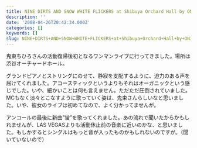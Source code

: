 ```yaml
---
title: NINE DIRTS AND SNOW WHITE FLICKERS at Shibuya Orchard Hall by ONITSUKA Chihiro
description: ''
date: '2008-04-26T20:42:34.000Z'
categories: []
keywords: []
slug: NINE+DIRTS+AND+SNOW+WHITE+FLICKERS+at+Shibuya+Orchard+Hall+by+ONITSUKA+Chihiro
---
```

鬼束ちひろさんの活動復帰後初となるワンマンライブに行ってきました。場所は渋谷オーチャードホール。

グランドピアノとストリングにのせて、静寂を支配するように、迫力のある声を届けてくれました。アコースティックというよりもそれはオーガニックという感じでした。いや、細かいことは何も言えません。ただただ圧倒されていました。MCもなく淡々とこなすように歌っていく姿は、鬼束さんらしいなと思いました。いや、彼女のライブは初めてなので、よく分かってませんが。

アンコールの最後に新曲”蛍”を歌ってくれました。あの流れで聞いたからかもしれませんが、LAS VEGASよりも活動休止前の音楽に近いのかな、と思いました。もしかするとシングルはもっと音が入ったものかもしれないのですが。（聞いていないので）